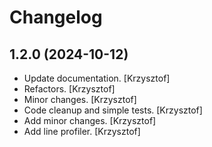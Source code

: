 Changelog
=========


1.2.0 (2024-10-12)
------------------
- Update documentation. [Krzysztof]
- Refactors. [Krzysztof]
- Minor changes. [Krzysztof]
- Code cleanup and simple tests. [Krzysztof]
- Add minor changes. [Krzysztof]
- Add line profiler. [Krzysztof]
